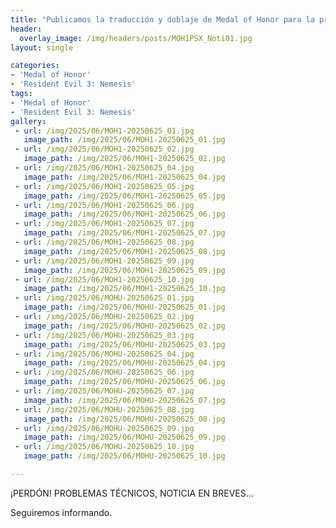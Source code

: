 ```yaml
---
title: "Publicamos la traducción y doblaje de Medal of Honor para la primera PlayStation"
header:
  overlay_image: /img/headers/posts/MOH1PSX_Noti01.jpg
layout: single

categories:
- 'Medal of Honor'
- 'Resident Evil 3: Nemesis'
tags:
- 'Medal of Honor'
- 'Resident Evil 3: Nemesis'
gallery:
 - url: /img/2025/06/MOH1-20250625_01.jpg
   image_path: /img/2025/06/MOH1-20250625_01.jpg
 - url: /img/2025/06/MOH1-20250625_02.jpg
   image_path: /img/2025/06/MOH1-20250625_02.jpg
 - url: /img/2025/06/MOH1-20250625_04.jpg
   image_path: /img/2025/06/MOH1-20250625_04.jpg
 - url: /img/2025/06/MOH1-20250625_05.jpg
   image_path: /img/2025/06/MOH1-20250625_05.jpg
 - url: /img/2025/06/MOH1-20250625_06.jpg
   image_path: /img/2025/06/MOH1-20250625_06.jpg
 - url: /img/2025/06/MOH1-20250625_07.jpg
   image_path: /img/2025/06/MOH1-20250625_07.jpg
 - url: /img/2025/06/MOH1-20250625_08.jpg
   image_path: /img/2025/06/MOH1-20250625_08.jpg
 - url: /img/2025/06/MOH1-20250625_09.jpg
   image_path: /img/2025/06/MOH1-20250625_09.jpg
 - url: /img/2025/06/MOH1-20250625_10.jpg
   image_path: /img/2025/06/MOH1-20250625_10.jpg
 - url: /img/2025/06/MOHU-20250625_01.jpg
   image_path: /img/2025/06/MOHU-20250625_01.jpg
 - url: /img/2025/06/MOHU-20250625_02.jpg
   image_path: /img/2025/06/MOHU-20250625_02.jpg
 - url: /img/2025/06/MOHU-20250625_03.jpg
   image_path: /img/2025/06/MOHU-20250625_03.jpg
 - url: /img/2025/06/MOHU-20250625_04.jpg
   image_path: /img/2025/06/MOHU-20250625_04.jpg
 - url: /img/2025/06/MOHU-20250625_06.jpg
   image_path: /img/2025/06/MOHU-20250625_06.jpg
 - url: /img/2025/06/MOHU-20250625_07.jpg
   image_path: /img/2025/06/MOHU-20250625_07.jpg
 - url: /img/2025/06/MOHU-20250625_08.jpg
   image_path: /img/2025/06/MOHU-20250625_08.jpg
 - url: /img/2025/06/MOHU-20250625_09.jpg
   image_path: /img/2025/06/MOHU-20250625_09.jpg
 - url: /img/2025/06/MOHU-20250625_10.jpg
   image_path: /img/2025/06/MOHU-20250625_10.jpg

---
```

 
¡PERDÓN! PROBLEMAS TÉCNICOS, NOTICIA EN BREVES...

Seguiremos informando.
